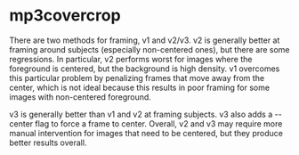 # mp3covercrop

There are two methods for framing, v1 and v2/v3. v2 is generally better at framing around subjects (especially non-centered ones), but there are some regressions. In particular, v2 performs worst for images where the foreground is centered, but the background is high density. v1 overcomes this particular problem by penalizing frames that move away from the center, which is not ideal because this results in poor framing for some images with non-centered foreground.

v3 is generally better than v1 and v2 at framing subjects. v3 also adds a --center flag to force a frame to center. Overall, v2 and v3 may require more manual intervention for images that need to be centered, but they produce better results overall. 

